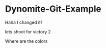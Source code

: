 Dynomite-Git-Example
====================

Haha I changed it!

lets shoot for victory 2

Where are the colors

